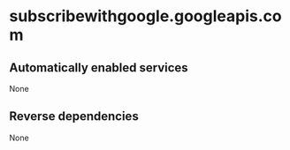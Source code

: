 # subscribewithgoogle.googleapis.com

## Automatically enabled services

None

## Reverse dependencies

None
